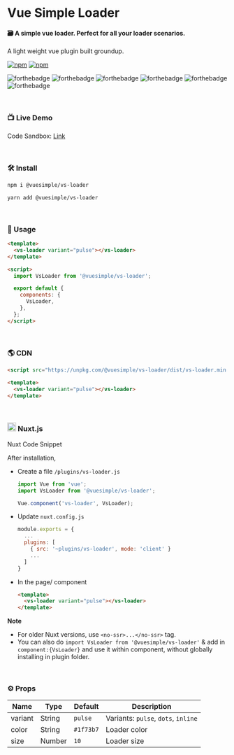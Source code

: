 # Vue Simple Loader

#### 🗃 A simple vue loader. Perfect for all your loader scenarios.

A light weight vue plugin built groundup.

[![npm](https://img.shields.io/npm/v/@vuesimple/vs-loader.svg)](https://www.npmjs.com/package/@vuesimple/vs-loader)
[![npm](https://img.shields.io/npm/dt/@vuesimple/vs-loader.svg)](https://img.shields.io/npm/dt/@vuesimple/vs-loader.svg)
<br />

![forthebadge](https://forthebadge.com/images/badges/made-with-vue.svg)
![forthebadge](https://forthebadge.com/images/badges/made-with-javascript.svg)
![forthebadge](https://forthebadge.com/images/badges/built-with-love.svg)
![forthebadge](https://forthebadge.com/images/badges/built-with-swag.svg)
![forthebadge](https://forthebadge.com/images/badges/check-it-out.svg)
![forthebadge](https://forthebadge.com/images/badges/60-percent-of-the-time-works-every-time.svg)

<br />

### 📺 Live Demo

Code Sandbox: [Link](https://codesandbox.io/s/vs-loader-1ue35)

<br />

### 🛠 Install

```bash
npm i @vuesimple/vs-loader
```

```bash
yarn add @vuesimple/vs-loader
```

<br />

### 🚀 Usage

```html
<template>
  <vs-loader variant="pulse"></vs-loader>
</template>

<script>
  import VsLoader from '@vuesimple/vs-loader';

  export default {
    components: {
      VsLoader,
    },
  };
</script>
```

<br />

### 🌎 CDN

```html
<script src="https://unpkg.com/@vuesimple/vs-loader/dist/vs-loader.min.js"></script>
```

```html
<template>
  <vs-loader variant="pulse"></vs-loader>
</template>
```

<br />

<h3> 
  <img src="https://nuxtjs.org/favicon.ico" width="20px"> Nuxt.js
</h3>

Nuxt Code Snippet

After installation,

- Create a file `/plugins/vs-loader.js`

  ```javascript
  import Vue from 'vue';
  import VsLoader from '@vuesimple/vs-loader';

  Vue.component('vs-loader', VsLoader);
  ```

- Update `nuxt.config.js`
  ```javascript
  module.exports = {
    ...
    plugins: [
      { src: '~plugins/vs-loader', mode: 'client' }
      ...
    ]
  }
  ```
- In the page/ component

  ```html
  <template>
    <vs-loader variant="pulse"></vs-loader>
  </template>
  ```

**Note**

- For older Nuxt versions, use `<no-ssr>...</no-ssr>` tag.
- You can also do
  `import VsLoader from '@vuesimple/vs-loader'`
  & add in `component:{VsLoader}` and use it within component, without globally installing in plugin folder.

<br />

### ⚙ Props

| Name    | Type   | Default   | Description                         |
| ------- | ------ | --------- | ----------------------------------- |
| variant | String | `pulse`   | Variants: `pulse`, `dots`, `inline` |
| color   | String | `#1f73b7` | Loader color                        |
| size    | Number | `10`      | Loader size                         |
